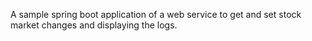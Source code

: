 
A sample spring boot application of a web service to get and set stock market changes and displaying the logs.
